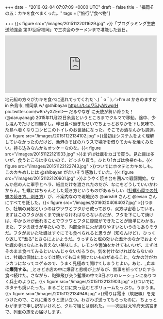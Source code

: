 
+++
date = "2016-02-04 07:07:09 +0000 UTC"
draft = false
title = "福岡その五：カキを食べまくった。"
tags = ["旅行","食べ物"]

+++
{{< figure src="/images/20151122011629.jpg"  >}}「プログラミング生放送勉強会 第37回＠福岡」で三次会のラーメンまで堪能した翌日。<iframe src="https://hatenablog-parts.com/embed?url=https%3A%2F%2Fblog.daruyanagi.jp%2Fentry%2F2016%2F01%2F27%2F130946" title="福岡その四：プログラミング生放送勉強会 第37回＠福岡に参加してきた - だるろぐ" class="embed-card embed-blogcard" scrolling="no" frameborder="0" style="display: block; width: 100%; height: 190px; max-width: 500px; margin: 10px 0px;"></iframe>地元組の方々がカキを食べに連れてってくれた＼(＾o＾)／>I&#39;m at かきのますだ in 糸島市, 福岡県 w/ @shibayan https://t.co/75JyANwgrH pic.twitter.com/w8h7yXZEnD— だるやなぎ に天使が舞い降りた！ (@daruyanagi) 2015年11月22日<script async="" src="https://platform.twitter.com/widgets.js" charset="utf-8"></script>糸島というところまでクルマで移動。途中、少し混んでたけど問題なし。昨日食べ過ぎたせいでちょっとおなかを下し気味で、糸島へ着くなりコンビニのトイレのお世話になった。そこでお酒なんかも調達。{{< figure src="/images/20151122134102.jpg"  >}}最初はシステムをよく理解していなかったのだけど、漁港のそばのハウスで場所を借りてカキを焼くみたい。持ち込みなんかもオッケーなのな。{{< figure src="/images/20151122121933.jpg"  >}}まずは牡蠣をカゴで買う。見た目は多いが、食うところは少ないので、どっさり買う。ひとり1カゴは余裕かも。{{< figure src="/images/20151122122743.jpg"  >}}ついでにホタテとカキめしも。このカキめしには @shibayan がたいそう感激していた。{{< figure src="/images/20151122120901.jpg"  >}}ようやく焼き台を囲んで戦闘開始。なんか店の人に軍手とヘラ、紙皿だけを渡されたのだが、なにをどうしていいかわからん。牡蠣にはちゃんとした焼き方というものがあるらしい（<a href="http://kakigoya.org/yakikata.html">牡蠣小屋での牡蠣の焼き方、剥き方</a>）が、不案内なので現地民の @airish9 さんと @evian さんにすべてを託した。{{< figure src="/images/20160204064037.jpg"  >}}つまり、牡蠣の貝殻というのはウツワとフタから成っており、双方は密着している。まずはこのフタがあくまで焼かなければならないのだが、フタを下にして焼けば、中から汁が垂れることでウツワとフタに隙間ができたことが簡単にわかる。また、フタのほうが平たいので、内部全体に火が通りやすいというのもありそうだ。フタがあいた牡蠣はすぐにでも食べられると思うが（知らんけど）、ひっくり返して“煮る”とさらによいようだ。うっすらと塩の効いた煮汁のなかでおよぐ牡蠣の身はなんとも言えない美味しさ。レモンや醤油をかけてもいいが、まずはそのまま食べてみるといいんじゃないだろうか。気を付けなければならないのは、牡蠣の個体によっては焼いても口を開けないものがあること。なかの汁がカラカラになってコゲるので、うまく見極めて開けてしまうとよい。あと、_**たまに爆発する。**_ときどき店の中に爆音と悲鳴が上がるが、無事を祈ってひたすら食べ続けた。さながら、砲弾飛び交う塹壕の中で3日ぶりのレーションにありつく兵士のように。{{< figure src="/images/20151122131903.jpg"  >}}ついでにホタテも焼いたった。まるごと口に突っ込むとボリュームたっぷり。うまうま。{{< figure src="/images/20151122134946.jpg"  >}}帰りは電車（筑肥線）を見つけたので、これに乗ろうと思い立つ。わざわざ送ってもらったのに、ちょっとわがままで申し訳ないけれど、クルマ組とは別れた。――次回は太宰府天満宮まで、列車の旅をお届けします。



